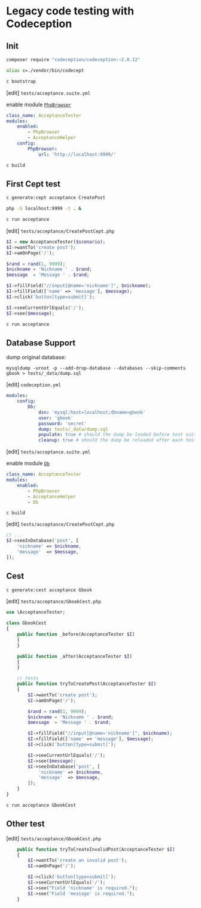 # Legacy code testing with Codeception

## Init

```bash
composer require "codeception/codeception:~2.0.12"
```

```bash
alias c=./vendor/bin/codecept
```

```bash
c bootstrap
```

[edit] `tests/acceptance.suite.yml`

enable module [`PhpBrowser`](http://codeception.com/docs/modules/PhpBrowser)

```yaml
class_name: AcceptanceTester
modules:
    enabled:
        - PhpBrowser
        - AcceptanceHelper
    config:
        PhpBrowser:
            url: 'http://localhost:9999/'
```

```bash
c build
```

## First Cept test

```bash
c generate:cept acceptance CreatePost
```

```bash
php -S localhost:9999 -t . &
```

```bash
c run acceptance
```

[edit] `tests/acceptance/CreatePostCept.php`

```php
$I = new AcceptanceTester($scenario);
$I->wantTo('create post');
$I->amOnPage('/');

$rand = rand(1, 9999);
$nickname = 'Nickname ' . $rand;
$message  = 'Message ' . $rand;

$I->fillField("//input[@name='nickname']", $nickname);
$I->fillField(['name' => 'message'], $message);
$I->click('button[type=submit]');

$I->seeCurrentUrlEquals('/');
$I->see($message);
```

```bash
c run acceptance
```

## Database Support

dump original database:

```
mysqldump -uroot -p --add-drop-database --databases --skip-comments gbook > tests/_data/dump.sql
```

[edit] `codeception.yml`

```yaml
modules:
    config:
        Db:
            dsn: 'mysql:host=localhost;dbname=gbook'
            user: 'gbook'
            password: 'secret'
            dump: tests/_data/dump.sql
            populate: true # should the dump be loaded before test suite is started.
            cleanup: true # should the dump be reloaded after each test
```

[edit] `tests/acceptance.suite.yml`

enable module [`Db`](http://codeception.com/docs/modules/Db)

```yaml
class_name: AcceptanceTester
modules:
    enabled:
        - PhpBrowser
        - AcceptanceHelper
        - Db
```

```
c build
```

[edit] `tests/acceptance/CreatePostCept.php`

```php
// ...
$I->seeInDatabase('post', [
    'nickname' => $nickname,
    'message'  => $message,
]);
```

## Cest

```bash
c generate:cest acceptance Gbook
```

[edit] `tests/acceptance/GbookCest.php`

```php
use \AcceptanceTester;

class GbookCest
{
    public function _before(AcceptanceTester $I)
    {
    }

    public function _after(AcceptanceTester $I)
    {
    }

    // tests
    public function tryToCreatePost(AcceptanceTester $I)
    {
        $I->wantTo('create post');
        $I->amOnPage('/');

        $rand = rand(1, 9999);
        $nickname = 'Nickname ' . $rand;
        $message  = 'Message ' . $rand;

        $I->fillField("//input[@name='nickname']", $nickname);
        $I->fillField(['name' => 'message'], $message);
        $I->click('button[type=submit]');

        $I->seeCurrentUrlEquals('/');
        $I->see($message);
        $I->seeInDatabase('post', [
            'nickname' => $nickname,
            'message'  => $message,
        ]);
    }
}
```

```bash
c run acceptance GbookCest
```

## Other test

[edit] `tests/acceptance/GbookCest.php`

```php
    public function tryToCreateInvalidPost(AcceptanceTester $I)
    {
        $I->wantTo('create an invalid post');
        $I->amOnPage('/');

        $I->click('button[type=submit]');
        $I->seeCurrentUrlEquals('/');
        $I->see("Field 'nickname' is required.");
        $I->see("Field 'message' is required.");
    }
```